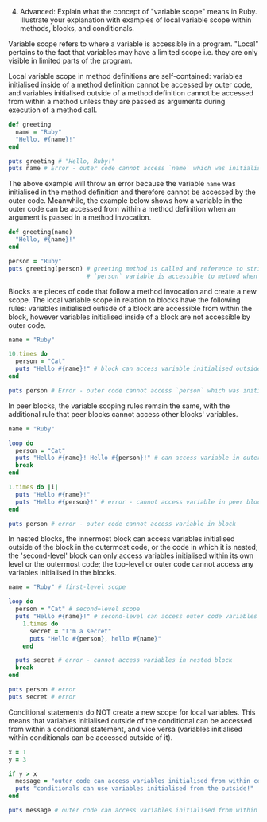 
4. Advanced: Explain what the concept of "variable scope" means in Ruby. Illustrate your explanation with examples of local variable scope within methods, blocks, and conditionals.

Variable scope refers to where a variable is accessible in a program. "Local" pertains to the fact that variables may have a limited scope i.e. they are only visible in limited parts of the program.

Local variable scope in method definitions are self-contained: variables initialised inside of a method definition cannot be accessed by outer code, and variables initialised outside of a method definition cannot be accessed from within a method unless they are passed as arguments during execution of a method call.

```ruby
def greeting
  name = "Ruby"
  "Hello, #{name}!"
end

puts greeting # "Hello, Ruby!"
puts name # Error - outer code cannot access `name` which was initialised in the method definition
```

The above example will throw an error because the variable `name` was initialised in the method definition and therefore cannot be accessed by the outer code. Meanwhile, the example below shows how a variable in the outer code can be accessed from within a method definition when an argument is passed in a method invocation.

```ruby
def greeting(name)
  "Hello, #{name}!"
end

person = "Ruby"
puts greeting(person) # greeting method is called and reference to string object "Ruby" passed as argument
                      # `person` variable is accessible to method when argument is passed in
```

Blocks are pieces of code that follow a method invocation and create a new scope. The local variable scope in relation to blocks have the following rules: variables initialised outisde of a block are accessible from within the block, however variables initialised inside of a block are not accessible by outer code.

```ruby
name = "Ruby"

10.times do
  person = "Cat"
  puts "Hello #{name}!" # block can access variable initialised outside of block
end

puts person # Error - outer code cannot access `person` which was initiliased within the block
```

In peer blocks, the variable scoping rules remain the same, with the additional rule that peer blocks cannot access other blocks' variables.

```ruby
name = "Ruby"

loop do
  person = "Cat"
  puts "Hello #{name}! Hello #{person}!" # can access variable in outer code
  break
end

1.times do |i|
  puts "Hello #{name}!"
  puts "Hello #{person}!" # error - cannot access variable in peer block
end

puts person # error - outer code cannot access variable in block
```

In nested blocks, the innermost block can access variables initialised outside of the block in the outermost code, or the code in which it is nested; the 'second-level' block can only access variables initialised within its own level or the outermost code; the top-level or outer code cannot access any variables initialised in the blocks.

```ruby
name = "Ruby" # first-level scope

loop do
  person = "Cat" # second=level scope
  puts "Hello #{name}!" # second-level can access outer code variables
    1.times do
      secret = "I'm a secret"
      puts "Hello #{person}, hello #{name}"
    end

  puts secret # error - cannot access variables in nested block
  break
end

puts person # error
puts secret # error
```

Conditional statements do NOT create a new scope for local variables. This means that variables initialised outside of the conditional can be accessed from within a conditional statement, and vice versa (variables initialised within conditionals can be accessed outside of it).

```ruby
x = 1
y = 3

if y > x
  message = "outer code can access variables initialised from within conditional statements"
  puts "conditionals can use variables initialised from the outside!"
end

puts message # outer code can access variables initialised from within conditional statements
```